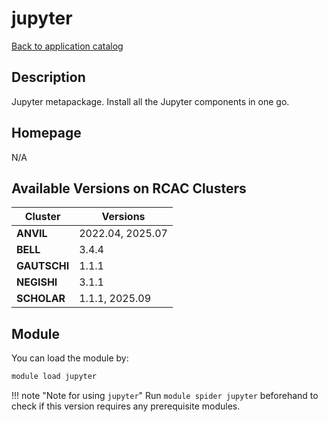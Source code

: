 # jupyter

[Back to application catalog](../app_catalog.md)

## Description

Jupyter metapackage. Install all the Jupyter components in one go.

## Homepage

N/A

## Available Versions on RCAC Clusters

|Cluster|Versions|
|---|---|
**ANVIL**|2022.04, 2025.07
**BELL**|3.4.4
**GAUTSCHI**|1.1.1
**NEGISHI**|3.1.1
**SCHOLAR**|1.1.1, 2025.09

## Module

You can load the module by:

```bash
module load jupyter
```

!!! note "Note for using `jupyter`"
    Run `module spider jupyter` beforehand to check if this version requires any prerequisite modules.
